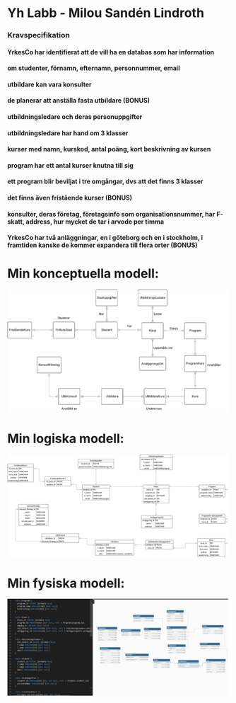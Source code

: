 # Yh Labb - Milou Sandén Lindroth

### Kravspecifikation
#### YrkesCo har identifierat att de vill ha en databas som har information
#### om studenter, förnamn, efternamn, personnummer, email
#### utbildare kan vara konsulter
#### de planerar att anställa fasta utbildare (BONUS)
#### utbildningsledare och deras personuppgifter
#### utbildningsledare har hand om 3 klasser
#### kurser med namn, kurskod, antal poäng, kort beskrivning av kursen
#### program har ett antal kurser knutna till sig
#### ett program blir beviljat i tre omgångar, dvs att det finns 3 klasser
#### det finns även fristående kurser (BONUS)
#### konsulter, deras företag, företagsinfo som organisationsnummer, har F-skatt, address, hur mycket de tar i arvode per timma
#### YrkesCo har två anläggningar, en i göteborg och en i stockholm, i framtiden kanske de kommer expandera till flera orter (BONUS)

# Min konceptuella modell:

<img src="../yh_labb/assets/Conceptualdiagram.png" width="600">

# Min logiska modell:

<img src="../yh_labb/assets/Logicaldiagram.png" width="500">

# Min fysiska modell:

<img src="../yh_labb/assets/Physicaldiagram.png" width="500">

